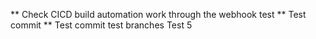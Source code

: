 ** Check CICD build automation work through the webhook test
** Test commit
** Test commit test branches
Test 5
